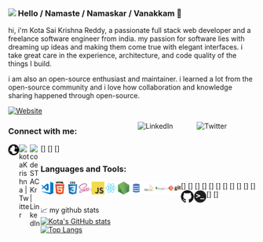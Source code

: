 ### <img src="https://media.giphy.com/media/hvRJCLFzcasrR4ia7z/giphy.gif" width="25px"> Hello / Namaste / Namaskar / Vanakkam 💖 

hi, i'm Kota Sai Krishna Reddy, a passionate full stack web developer and a freelance software engineer from india. my passion for software lies with dreaming up ideas and making them come true with elegant interfaces. i take great care in the experience, architecture, and code quality of the things I build.

i am also an open-source enthusiast and maintainer. i learned a lot from the open-source community and i love how collaboration and knowledge sharing happened through open-source.

[![Website](https://img.shields.io/website?label=KotaKreddy.com&style=for-the-badge&url=https%3A%2F%2FKotaKreddy.com)](https://kotakreddy.com)
<!-- [![LinkedIn Follow](https://img.shields.io/twitter/follow/kotasaiKrishna?color=1DA1F2&logo=linkedin&style=for-the-badge)](https://www.linkedin.com/in/kota-sai-krishna-reddy-7a234a11b) -->

<a href="https://k-saikrishna78.medium.com/" target="_blank"><img src="https://cdn1.iconfinder.com/data/icons/social-networks-15/512/medium_social_network_logo-1024.png" height="120px" width="120px" alt="Twitter" align="right"></a><a href="https://in.linkedin.com/in/kota-sai-krishna-reddy-7a234a11b/" target="_blank"><img src="https://cdn2.iconfinder.com/data/icons/social-media-2199/64/social_media_isometric_14-linkedin-512.png" height="120px" width="120px" alt="LinkedIn" align="right"></a>

### Connect with me:

[<img align="left" alt="KotaKreddy.com" width="22px" src="https://raw.githubusercontent.com/iconic/open-iconic/master/svg/globe.svg" />]
[<img align="left" alt="kotaKrishna | Twitter" width="22px" src="https://cdn.jsdelivr.net/npm/simple-icons@v3/icons/twitter.svg" />]
[<img align="left" alt="codeSTACKr | LinkedIn" width="22px" src="https://cdn.jsdelivr.net/npm/simple-icons@v3/icons/linkedin.svg" />]

### Languages and Tools:

[<img align="left" alt="Visual Studio Code" width="26px" src="https://raw.githubusercontent.com/github/explore/80688e429a7d4ef2fca1e82350fe8e3517d3494d/topics/visual-studio-code/visual-studio-code.png" />]
[<img align="left" alt="HTML5" width="26px" src="https://raw.githubusercontent.com/github/explore/80688e429a7d4ef2fca1e82350fe8e3517d3494d/topics/html/html.png" />]
[<img align="left" alt="CSS3" width="26px" src="https://raw.githubusercontent.com/github/explore/80688e429a7d4ef2fca1e82350fe8e3517d3494d/topics/css/css.png" />]
[<img align="left" alt="Sass" width="26px" src="https://raw.githubusercontent.com/github/explore/80688e429a7d4ef2fca1e82350fe8e3517d3494d/topics/sass/sass.png" />]
[<img align="left" alt="JavaScript" width="26px" src="https://raw.githubusercontent.com/github/explore/80688e429a7d4ef2fca1e82350fe8e3517d3494d/topics/javascript/javascript.png" />]
[<img align="left" alt="React" width="26px" src="https://raw.githubusercontent.com/github/explore/80688e429a7d4ef2fca1e82350fe8e3517d3494d/topics/react/react.png" />]
[<img align="left" alt="Node.js" width="26px" src="https://raw.githubusercontent.com/github/explore/80688e429a7d4ef2fca1e82350fe8e3517d3494d/topics/nodejs/nodejs.png" />]
[<img align="left" alt="SQL" width="26px" src="https://raw.githubusercontent.com/github/explore/80688e429a7d4ef2fca1e82350fe8e3517d3494d/topics/sql/sql.png" />]
[<img align="left" alt="MySQL" width="26px" src="https://raw.githubusercontent.com/github/explore/80688e429a7d4ef2fca1e82350fe8e3517d3494d/topics/mysql/mysql.png" />]
[<img align="left" alt="MongoDB" width="26px" src="https://raw.githubusercontent.com/github/explore/80688e429a7d4ef2fca1e82350fe8e3517d3494d/topics/mongodb/mongodb.png" />]
[<img align="left" alt="Git" width="26px" src="https://raw.githubusercontent.com/github/explore/80688e429a7d4ef2fca1e82350fe8e3517d3494d/topics/git/git.png" />]
[<img align="left" alt="GitHub" width="26px" src="https://raw.githubusercontent.com/github/explore/78df643247d429f6cc873026c0622819ad797942/topics/github/github.png" />]
[<img align="left" alt="Terminal" width="26px" src="https://raw.githubusercontent.com/github/explore/80688e429a7d4ef2fca1e82350fe8e3517d3494d/topics/terminal/terminal.png" />]

📈 my github stats
<br />
[![Kota's GitHub stats](https://github-readme-stats-chi-livid.vercel.app/api?username=kotakrishna&show_icons=true&theme=gotham)](https://github.com/kotakrishna)
<br />
[![Top Langs](https://github-readme-stats-chi-livid.vercel.app/api/top-langs/?username=kotakrishna)](https://github.com/kotakrishna)

<br />

